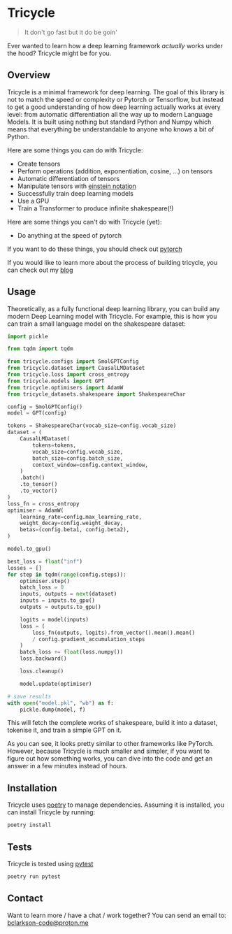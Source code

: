 # Tricycle
> It don't go fast but it do be goin'

Ever wanted to learn how a deep learning framework *actually* works under the hood? Tricycle might be for you.

## Overview
Tricycle is a minimal framework for deep learning. The goal of this library is
not to match the speed or complexity or Pytorch or Tensorflow, but instead to get a good understanding of how
deep learning actually works at every level: from automatic differentiation all the way up to modern Language Models. It is built using nothing but standard
Python and Numpy which means that everything be understandable to anyone who knows a bit of Python.

Here are some things you can do with Tricycle:
- Create tensors
- Perform operations (addition, exponentiation, cosine, ...) on tensors
- Automatic differentiation of tensors
- Manipulate tensors with [einstein notation](https://en.wikipedia.org/wiki/Einstein_notation)
- Successfully train deep learning models
- Use a GPU
- Train a Transformer to produce infinite shakespeare(!)

Here are some things you can't do with Tricycle (yet):
- Do anything at the speed of pytorch

If you want to do these things, you should check out [pytorch](https://pytorch.org/)

If you would like to learn more about the process of building tricycle, you can check out my [blog](http://bclarkson-code.com)

## Usage
Theoretically, as a fully functional deep learning library, you can build any modern Deep Learning model with Tricycle. For example, this is how you can train a small language model on the shakespeare dataset:

```python
import pickle

from tqdm import tqdm

from tricycle.configs import SmolGPTConfig
from tricycle.dataset import CausalLMDataset
from tricycle.loss import cross_entropy
from tricycle.models import GPT
from tricycle.optimisers import AdamW
from tricycle_datasets.shakespeare import ShakespeareChar

config = SmolGPTConfig()
model = GPT(config)

tokens = ShakespeareChar(vocab_size=config.vocab_size)
dataset = (
    CausalLMDataset(
        tokens=tokens,
        vocab_size=config.vocab_size,
        batch_size=config.batch_size,
        context_window=config.context_window,
    )
    .batch()
    .to_tensor()
    .to_vector()
)
loss_fn = cross_entropy
optimiser = AdamW(
    learning_rate=config.max_learning_rate,
    weight_decay=config.weight_decay,
    betas=(config.beta1, config.beta2),
)

model.to_gpu()

best_loss = float("inf")
losses = []
for step in tqdm(range(config.steps)):
    optimiser.step()
    batch_loss = 0
    inputs, outputs = next(dataset)
    inputs = inputs.to_gpu()
    outputs = outputs.to_gpu()

    logits = model(inputs)
    loss = (
        loss_fn(outputs, logits).from_vector().mean().mean()
        / config.gradient_accumulation_steps
    )
    batch_loss += float(loss.numpy())
    loss.backward()

    loss.cleanup()

    model.update(optimiser)

# save results
with open("model.pkl", "wb") as f:
    pickle.dump(model, f)
```

This will fetch the complete works of shakespeare, build it into a dataset, tokenise it, and train a simple GPT on it.

As you can see, it looks pretty similar to other frameworks like PyTorch. However, because Tricycle is much smaller and simpler, if you want to figure out how something works, you can dive into the code and get an answer in a few minutes instead of hours.

## Installation
Tricycle uses [poetry](https://python-poetry.org/) to manage dependencies. Assuming it is installed, you
can install Tricycle by running:
```bash
poetry install
```

## Tests
Tricycle is tested using [pytest](https://docs.pytest.org/en/latest/)
```bash
poetry run pytest
```

## Contact
Want to learn more / have a chat / work together?
You can send an email to: [bclarkson-code@proton.me](mailto:bclarkson-code@proton.me)
